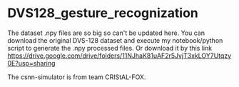 # DVS128_gesture_recognization

The dataset .npy files are so big so can't be updated here. You can download the original DVS-128 dataset and execute my notebook/python script to generate the .npy processed files. Or download it by this link https://drive.google.com/drive/folders/11NJhaK81uAF2r5JvjT3xkLOY7Utqzy0E?usp=sharing

The csnn-simulator is from team CRIStAL-FOX.
